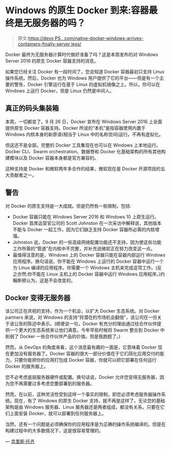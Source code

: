 # Windows 的原生 Docker 到来:容器最终是无服务器的吗？

> 原文:[https://devo PS . com/native-docker-windows-arrives-containers-finally-server less/](https://devops.com/native-docker-windows-arrives-containers-finally-serverless/)

Docker 最终为无服务器计算时代做好准备了吗？这是本周发布的对 Windows Server 2016 的原生 Docker 容器支持的消息。

如果您已经关注 Docker 有一段时间了，您会知道 Docker 容器最初只支持 Linux 操作系统。然后，Docker 也为 Windows 用户提供了它的平台——但是有一个主要的警告，Docker 引擎运行在基于 Linux 的虚拟机镜像之上。所以，你可以在 Windows 上运行 Docker，但是 Linux 仍然是中间人。

## 真正的码头集装箱

本周，一切都变了。9 月 26 日，Docker 宣布在 Windows Server 2016 上全面提供原生 Docker 容器支持。Docker 所说的“本机”是指容器使用内置于 Windows 内核本身的新原语(相当于 Linux 中的名称空间)运行。不再有虚拟化。

但这还不是全部。完整的 Docker 工具集现在也可以在 Windows 上本地运行。Docker CLI、Swarm orchestration、数据卷和 Docker 化基础架构的所有其他构建模块以及 Docker 容器本身都是官方兼容的。

这种支持是 Docker 和微软两年多合作的结果，微软现在是 Docker 开源项目的五大贡献者之一。

## 警告

对 Docker 的原生支持是一大成就。但是仍然有一些限制，包括:

*   Docker 容器只能在 Windows Server 2016 和 Windows 10 上原生运行。Docker 首席运营官公司的 Scott Johnston 在一次采访中解释说，其他版本不能与 Docker 一起工作，因为它们缺乏支持 Docker 容器所必需的内核增强。
*   Johnston 说，Docker 的一些高级网络配置功能还不支持，因为使这些功能工作所需的“管道”在内核中不完整，并补充说微软正在努力改变这一点。
*   最值得注意的是，Windows 上的 Docker 容器只能在容器内部运行 Windows 应用程序。换句话说，你不能在 Windows 上运行的 Docker 容器中运行一个为 Linux 编译的应用程序。你需要一个 Windows 主机来完成这项工作。(反之亦然:你不能在 Linux 主机上的 Docker 容器中运行 Windows 应用程序。)约翰斯顿认为，这是不会改变的。

## Docker 变得无服务器

该公司正在庆祝的支持，作为一个机会，以扩大 Docker 生态系统。对 Docker partners 来说，对 Windows 的支持“将潜在的市场机会翻倍”，该公司在一份关于该公告的陈述中表示。(顺便说一句，Docker 有充分的理由通过给合作伙伴提供一个更大的生态系统来让他们满意。今年早些时候将 Swarm 整合到 Docker 中削弱了 Docker 一些合作伙伴产品的价值。但是我跑题了。)

然而，从 DevOps 的角度来看，这个消息最有趣的一面是，它意味着 Docker 现在更加没有服务器了。Docker 容器的很大一部分价值在于它们简化应用交付的能力。只要你能把你的应用打包成 Docker 容器，你就可以把它部署在任何运行 Docker 的服务器上。

您不必考虑底层服务器硬件或配置。换句话说，Docker 允许您变得无服务器，因为您不再需要过多考虑您要部署到的服务器。

然而，在以前，这种灵活性受到这样一个事实的限制，即您必须考虑服务器操作系统。现在，有了 Windows 的原生 Docker 支持，就不再是这样了。无论您的基础架构是由 Windows 服务器、Linux 服务器还是两者组成，都没有关系。只要在它们上面安装 Docker，就可以部署到任何服务器上。

当然，还有一个问题是必须确保你的应用程序是为正确的操作系统编译的。但是在构建过程中的大多数情况下，这是很容易管理的。

— [克里斯·托齐](https://devops.com/author/chris-tozzi/)